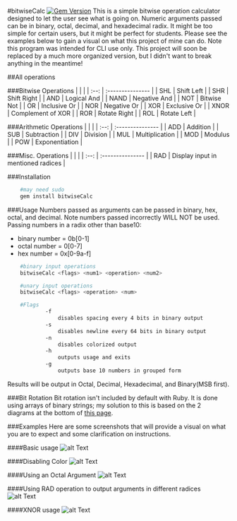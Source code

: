 <!--
@Author: Vargas Hector <vargash1>
@Date:   Saturday, January 9th 2016, 7:32:23 pm
@Email:  vargash1@wit.edu
@Last modified by:   vargash1
@Last modified time: Tuesday, May 10th 2016, 3:35:06 pm
-->

#bitwiseCalc [![Gem Version](https://badge.fury.io/rb/bitwiseCalc.svg)](http://badge.fury.io/rb/bitwiseCalc)
This is a simple bitwise operation calculator designed to let the user see what is going on. Numeric arguments passed can be in binary, octal, decimal, and hexadecimal radix. It might be too simple for certain users, but it might be perfect for students. Please see the examples below to gain a visual on what this project of mine can do. Note this program was intended for CLI use only.
This project will soon be replaced by a much more organized version, but I didn't want to break anything in the meantime!

##All operations

###Bitwise Operations
|      |                   |
| :--: | :---------------  |
| SHL  | Shift Left        |
| SHR  | Shift Right       |
| AND  | Logical And       |
| NAND | Negative And      |
| NOT  | Bitwise Not       |
| OR   | Inclusive Or      |
| NOR  | Negative Or       |
| XOR  | Exclusive Or      |
| XNOR | Complement of XOR |
| ROR  | Rotate Right      |
| ROL  | Rotate Left       |

###Arithmetic Operations
|      |                   |
| :--: | :---------------  |
| ADD  | Addition          |
| SUB  | Subtraction       |
| DIV  | Division          |
| MUL  | Multiplication    |
| MOD  | Modulus           |
| POW  | Exponentiation    |

###Misc. Operations
|      |                   |
| :--: | :---------------  |
| RAD  | Display input in mentioned radices |

###Installation
```bash
	#may need sudo
	gem install bitwiseCalc
```
###Usage
Numbers passed as arguments can be passed in binary, hex, octal, and decimal.
Note numbers passed incorrectly WILL NOT be used.
Passing numbers in a radix other than base10:

* binary number = 0b[0-1]
* octal number  = 0[0-7]
* hex number    = 0x[0-9a-f]

```bash
	#binary input operations
	bitwiseCalc <flags> <num1> <operation> <num2>

	#unary input operations
	bitwiseCalc <flags> <operation> <num>

	#Flags
      		-f
                disables spacing every 4 bits in binary output
            -s
                disables newline every 64 bits in binary output
            -n
                disables colorized output
            -h
                outputs usage and exits
            -g
                outputs base 10 numbers in grouped form
```

Results will be output in Octal, Decimal, Hexadecimal, and Binary(MSB first).

###Bit Rotation
Bit rotation isn't included by default with Ruby. It is done using arrays of binary strings;
my solution to this is based on the 2 diagrams at the bottom of [this page](https://en.wikipedia.org/wiki/Circular_shift).

###Examples
Here are some screenshots that will provide a visual on what you are to expect and some clarification on instructions.

####Basic usage
![alt Text](http://i.imgur.com/2MzzYUe.png "Two Decimal Arguments with logical AND")

####Disabling Color
![alt Text](http://i.imgur.com/Ouj7QUe.png "Hex and Binary Arguments with Shift Left Operation")

####Using an Octal Argument
![alt Text](http://i.imgur.com/kW3x3nX.png "Using POW operation with an octal and decimal argument")

####Using RAD operation to output arguments in different radices
![alt Text](http://i.imgur.com/cySjQ1p.png "A binary and hexadecimal argument being displayed in different radices")

####XNOR usage
![alt Text](http://i.imgur.com/aiY75D7.png "2 Decimal numbers with XNOR operation")
